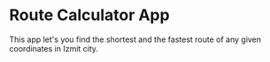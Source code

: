 # Route Calculator App
 
This app let's you find the shortest and the fastest route of any given coordinates in Izmit city.
